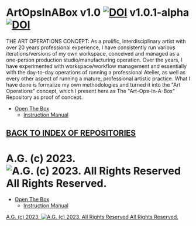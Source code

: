 ArtOpsInABox v1.0 [![DOI](https://zenodo.org/badge/3845/antiface/ArtOpsInABox.svg)](http://dx.doi.org/10.5281/zenodo.13501) v1.0.1-alpha [![DOI](https://zenodo.org/badge/DOI/10.5281/zenodo.164701.svg)](https://doi.org/10.5281/zenodo.164701)
============

THE ART OPERATIONS CONCEPT: As a prolific, interdisciplinary artist with over 20 years professional experience, I have consistently run various iterations/versions of my own workspace, conceived and managed as a one-person production studio/manufacturing operation. Over the years, I have experimented with workspace/workflow management and essentially with the day-to-day operations of running a professional Atelier, as well as every other aspect of running a mature, professional artistic practice. What I have done is formalize my own methodologies and turned it into the "Art Operations" concept, which I present here as The "Art-Ops-In-A-Box" Repository as proof of concept.
* [Open The Box](https://github.com/antiface/ArtOpsInABox/tree/master/OpenTheBox)
  * [Instruction Manual](https://github.com/antiface/ArtOpsInABox/tree/master/OpenTheBox/InstructionManual)

## [BACK TO INDEX OF REPOSITORIES](https://github.com/antiface/Index)

A.G. (c) 2023. ![A.G. (c) 2023. All Rights Reserved](https://historiotheque.files.wordpress.com/2016/11/ag_signature_official_2015_50px_cropped.jpg) All Rights Reserved.
=======
* [Open The Box](https://github.com/ArtOperations/ArtOpsInABox/tree/master/OpenTheBox)
  * [Instruction Manual](https://github.com/ArtOperations/ArtOpsInABox/tree/master/OpenTheBox/InstructionManual)

[A.G. (c) 2023. ![A.G. (c) 2023. All Rights Reserved](https://historiotheque.files.wordpress.com/2016/11/ag_signature_official_2015_50px_cropped.jpg) All Rights Reserved.](http://alexgagnon.com)

